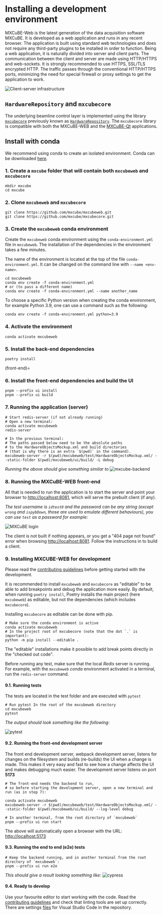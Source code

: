 # Installing a development environment

MXCuBE-Web is the latest generation of the data acquisition software MXCuBE.
It is developed as a web application and runs in any recent browser.
The application is built using standard web technologies
and does not require any third-party plugins to be installed in order to function.
Being a web application, it is naturally divided into server and client parts.
The communication between the client and server are made using HTTP/HTTPS and web-sockets.
It is strongly recommended to use HTTPS, SSL/TLS encrypted HTTP.
The traffic passes through the conventional HTTP/HTTPS ports,
minimizing the need for special firewall or proxy settings to get the application to work.

![Client-server infrastructure](assets/client-server.png)

## `HardwareRepository` and `mxcubecore`

The underlying beamline control layer
is implemented using the library [`mxcubecore`](https://github.com/mxcube/mxcubecore)
previously known as [`HardwareRepository`](https://github.com/mxcube/HardwareRepository).
The `mxcubecore` library is compatible with
both the MXCuBE-WEB and the [MXCuBE-Qt](https://github.com/mxcube/mxcubeqt) applications.

## Install with conda

We recommend using conda to create an isolated environment.
Conda can be downloaded [here](https://docs.conda.io/en/latest/miniconda.html#linux-installers).

### 1. Create a `mxcube` folder that will contain both `mxcubeweb` and `mxcubecore`

```
mkdir mxcube
cd mxcube
```

### 2. Clone `mxcubeweb` and `mxcubecore`

```
git clone https://github.com/mxcube/mxcubeweb.git
git clone https://github.com/mxcube/mxcubecore.git
```

### 3. Create the `mxcubeweb` conda environment

Create the `mxcubeweb` conda environment using the `conda-environment.yml` file in `mxcubeweb`.
The installation of the dependencies in the environment takes a few minutes.

The name of the environment is located at the top of the file `conda-environment.yml`.
It can be changed on the command line with `--name <env-name>`.

```
cd mxcubeweb
conda env create -f conda-environment.yml
# or (to pass a different name)
conda env create -f conda-environment.yml --name another_name
```

To choose a specific Python version when creating the conda environment,
for example Python 3.9, one can use a command such as the following:

```none
conda env create -f conda-environment.yml python=3.9
```

### 4. Activate the environment

```
conda activate mxcubeweb
```

### 5. Install the back-end dependencies

```
poetry install
```

(front-end)=

### 6. Install the front-end dependencies and build the UI

```
pnpm --prefix ui install
pnpm --prefix ui build
```

### 7. Running the application (server)

```
# Start redis-server (if not already running)
# Open a new terminal:
conda activate mxcubeweb
redis-server

# In the previous terminal:
# The paths passed below need to be the absolute paths
# to the HardwareObjectsMockup.xml and build directories
# (that is why there is an extra `$(pwd)` in the command).
mxcubeweb-server -r $(pwd)/mxcubeweb/test/HardwareObjectsMockup.xml/ --static-folder $(pwd)/mxcubeweb/ui/build/ -L debug
```

_Running the above should give something similar to_
![mxcube-backend](assets/mxcube-backend.gif)

### 8. Running the MXCuBE-WEB front-end

All that is needed to run the application is to start the server
and point your browser to <http://localhost:8081>,
which will serve the prebuilt client (if any).

_The test username is `idtest0` and the password can be any string
(except `wrong` and `ispybDown`, those are used to emulate different behaviours),
you can use `test` as a password for example:_

![MXCuBE login](assets/mxcube-login.gif)

The client is not built if nothing appears,
or you get a "404 page not found" error when browsing <http://localhost:8081>.
Follow the instructions in [](#front-end) to build a client.

### 9. Installing MXCUBE-WEB for development

Please read the [contributing guidelines](project:/dev/contributing.md)
before getting started with the development.

It is recommended to install `mxcubeweb` and `mxcubecore` as "editable"
to be able to add breakpoints and debug the application more easily.
By default, when running `poetry install`,
Poetry installs the main project (here `mxcubeweb`) as editable,
but not the dependencies (which includes `mxcubecore`).

Installing `mxcubecore` as editable can be done with pip.

```shell
# Make sure the conda environment is active
conda activate mxcubeweb
# In the project root of mxcubecore (note that the dot `.` is important):
python -m pip install --editable .
```

The "editable" installations make it possible to
add break points directly in the "checked out code".

Before running any test, make sure that the local _Redis_ server is running.
For example, with the `mxcubeweb` _conda_ environment activated in a terminal,
run the `redis-server` command.

#### 9.1. Running tests

The tests are located in the test folder and are executed with `pytest`

```
# Run pytest In the root of the mxcubeweb directory
cd mxcubeweb
pytest
```

_The output should look something like the following:_

![pytest](assets/pytest.png)

#### 9.2. Running the front-end development server

The front end development server, webpack development server,
listens for changes on the filesystem and builds (re-builds) the UI when a change is made.
This makes it very easy and fast to see how a change affects the UI and makes debugging much easier.
The development server listens on port **5173**

```
# The front-end needs the backend to run,
# so before starting the development server, open a new terminal and run (as in step 7):

conda activate mxcubeweb
mxcubeweb-server -r $(pwd)/mxcubeweb/test/HardwareObjectsMockup.xml/ --static-folder $(pwd)/mxcubeweb/ui/build/ --log-level debug

# In another terminal, from the root directory of `mxcubeweb`
pnpm --prefix ui run start
```

The above will automatically open a browser with the URL: <http://localhost:5173>

#### 9.3. Running the end to end (e2e) tests

```
# Keep the backend running, and in another terminal from the root directory of `mxcubeweb`:
pnpm --prefix ui run e2e
```

_This should give a result looking something like:_
![cypress](assets/cypress.png)

#### 9.4. Ready to develop

Use your favourite editor to start working with the code.
Read the [contributing guidelines](project:/dev/contributing.md)
and check that linting tools are set up correctly.
There are settings [files](https://github.com/mxcube/mxcubeweb/tree/develop/.vscode) for Visual Studio Code in the repository.
